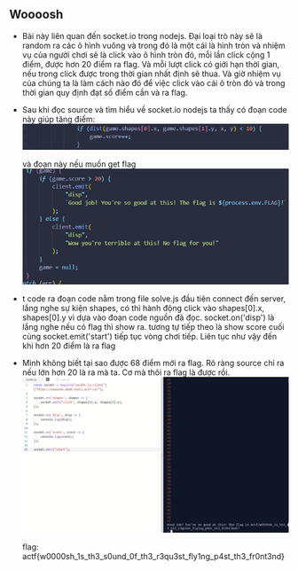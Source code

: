 ## Woooosh 

- Bài này liên quan đến socket.io trong nodejs. Đại loại trò này sẽ là random ra các ô hình vuông và trong đó là một cái là hình tròn 
  và nhiệm vụ của người chơi sẽ là click vào ô hình tròn đó, mỗi lần click cộng 1 điểm, được hơn 20 điểm ra flag. Và mỗi lượt click 
  có giới hạn thời gian, nếu trong click được trong thời gian nhất định sẽ thua.
  Và giờ nhiệm vụ của chúng ta là làm cách nào đó để việc click vào cái ô tròn đó và trong thời gian quy định đạt số điểm cần và ra flag.

- Sau khi đọc source và tìm hiểu về socket.io nodejs
  ta thấy có đoạn code này giúp tăng điểm:
  <img src="./1.png">

  và đoạn này nếu muốn get flag
  <img src="./2.png">

- t code ra đoạn code nằm trong file solve.js
  đầu tiên connect đến server,
  lắng nghe sự kiện shapes, có thì hành động click vào shapes[0].x, shapes[0].y vì dựa vào đoạn code nguồn đã đọc.
  socket.on('disp') là lắng nghe nếu có flag thì show ra.
  tương tự tiếp theo là show score
  cuối cùng socket.emit('start') tiếp tục vòng chơi tiếp.
  Liên tục như vậy đến khi hơn 20 điểm là ra flag

- Mình không biết tại sao được 68 điểm mới ra flag. Rõ ràng source chỉ ra nếu lớn hơn 20 là ra mà ta. Cơ mà thôi ra flag là được rồi.
  <img src="./3.png">

  flag: actf{w0000sh_1s_th3_s0und_0f_th3_r3qu3st_fly1ng_p4st_th3_fr0nt3nd}
  